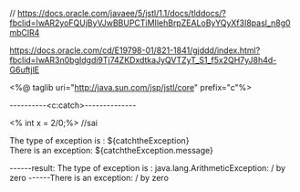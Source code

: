 //
https://docs.oracle.com/javaee/5/jstl/1.1/docs/tlddocs/?fbclid=IwAR2yoFQUjByVJwBBUPCTiMIlehBrpZEALoByYQyXf3I8pasl_n8g0mbClR4

https://docs.oracle.com/cd/E19798-01/821-1841/gjddd/index.html?fbclid=IwAR3n0bgIdgdi9Tj74ZKDxdtkaJyQVTZyT_S1_f5x2QH7yJ8h4d-G6uftjlE


<%@ taglib  uri="http://java.sun.com/jsp/jstl/core" prefix="c"%>

----------<c:catch>--------------
<body>  
    <c:catch var ="catchtheException">  
    <% int x = 2/0;%>  //sai
    </c:catch>  
    <c:if test = "${catchtheException != null}">  
    <p>The type of exception is : ${catchtheException} <br />  
    There is an exception: ${catchtheException.message}</p>  
    </c:if>  
</body>   
------result: The type of exception is : java.lang.ArithmeticException: / by zero
------There is an exception: / by zero

